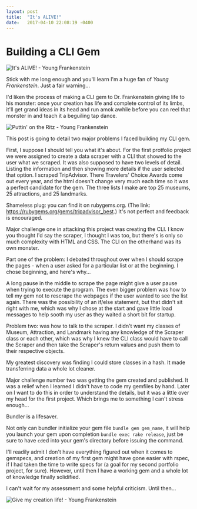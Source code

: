 ```yaml
---
layout: post
title:  "It's ALIVE!"
date:   2017-04-10 22:08:19 -0400
---
```


# Building a CLI Gem

![It's ALIVE! - Young Frankenstein](http://i.imgur.com/2VwgBem.gif)

Stick with me long enough and you'll learn I'm a huge fan of *Young Frankenstein*. Just a fair warning...

I'd liken the process of making a CLI gem to Dr. Frankenstein giving life to his monster: once your creation has life and complete control of its limbs, it'll get grand ideas in its head and run amok awhile before you can reel that monster in and teach it a beguiling tap dance.

![Puttin' on the Ritz - Young Frankenstein](http://i.imgur.com/ZUy70Rl.gif)

This post is going to detail two major problems I faced building my CLI gem.

First, I suppose I should tell you what it's about. For the first protfolio project we were assigned to create a data scraper with a CLI that showed to the user what we scraped. It was also supposed to have two levels of detail. Listing the information and then showing more details if the user selected that option. I scraped TripAdvisor. There Travelers' Choice Awards come out every year, and the html doesn't change very much each time so it was a perfect candidate for the gem. The three lists I make are top 25 museums, 25 attractions, and 25 landmarks.

Shameless plug: you can find it on rubygems.org. (The link: https://rubygems.org/gems/tripadvisor_best.) It's not perfect and feedback is encouraged.

Major challenge one in attacking this project was creating the CLI. I know you thought I'd say the scraper, I thought I was too, but there's is only so much complexity with HTML and CSS. The CLI on the otherhand was its own monster.

Part one of the problem: I debated throughout over when I should scrape the pages - when a user asked for a particular list or at the beginning. I chose beginning, and here's why...

A long pause in the middle to scrape the page might give a user pause when trying to execute the program. The even bigger problem was how to tell my gem not to rescrape the webpages if the user wanted to see the list again. There was the possibility of an if/else statement, but that didn't sit right with me, which was why I chose at the start and gave little load messages to help sooth my user as they waited a short bit for startup.

Problem two: was how to talk to the scraper. I didn't want my classes of Museum, Attraction, and Landmark having any knowledge of the Scraper class or each other, which was why I knew the CLI class would have to call the Scraper and then take the Scraper's return values and push them to their respective objects.

My greatest discovery was finding I could store classes in a hash. It made transferring data a whole lot cleaner.

Major challenge number two was getting the gem created and published. It was a relief when I learned I didn't have to code my gemfiles by hand. Later on I want to do this in order to understand the details, but it was a little over my head for the first project. Which brings me to something I can't stress enough...

Bundler is a lifesaver.

Not only can bundler initialize your gem file `bundle gem gem_name`, it will help you launch your gem upon completion `bundle exec rake release`, just be sure to have `cd`ed into your gem's directory before issuing the command.

I'll readily admit I don't have everything figured out when it comes to gemspecs, and creation of my first gem might have gone easier with rspec, if I had taken the time to write specs for (a goal for my second portfolio project, for sure). However, until then I have a working gem and a whole lot of knowledge finally solidified.

I can't wait for my assessment and some helpful criticism. Until then...

![Give my creation life! - Young Frankenstein](http://i.imgur.com/hkcRLXV.gif4)
